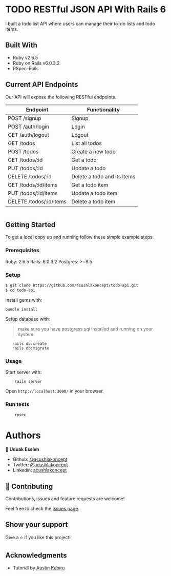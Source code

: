 # TODO RESTful JSON API With Rails 6

I built a todo list API where users can manage their to-do lists and todo items.

## Built With

- Ruby v2.6.5
- Ruby on Rails v6.0.3.2
- RSpec-Rails

## Current API Endpoints

Our API will expose the following RESTful endpoints.

| Endpoint                | Functionality                |
|-------------------------|------------------------------|
| POST /signup            | Signup                       |
| POST /auth/login        | Login                        |
| GET /auth/logout        | Logout                       |
| GET /todos              | List all todos               |
| POST /todos             | Create a new todo            |
| GET /todos/:id          | Get a todo                   |
| PUT /todos/:id          | Update a todo                |
| DELETE /todos/:id       | Delete a todo and its items  |
| GET /todos/:id/items    | Get a todo item              |
| PUT /todos/:id/items    | Update a todo item           |
| DELETE /todos/:id/items | Delete a todo item           |

|                         |                              |
|-------------------------|------------------------------|


## Getting Started

To get a local copy up and running follow these simple example steps.

### Prerequisites

Ruby: 2.6.5
Rails: 6.0.3.2
Postgres: >=9.5

### Setup

~~~bash
$ git clone https://github.com/acushlakoncept/todo-api.git
$ cd todo-api
~~~

Install gems with:

```
bundle install
```

Setup database with:

> make sure you have postgress sql installed and running on your system

```
   rails db:create
   rails db:migrate
```

### Usage

Start server with:

```
    rails server
```

Open `http://localhost:3000/` in your browser.

### Run tests

```
    rpsec 
```

# Authors

👤 **Uduak Essien**

- Github: [@acushlakoncept](https://github.com/acushlakoncept/)
- Twitter: [@acushlakoncept](https://twitter.com/acushlakoncept)
- Linkedin: [acushlakoncept](https://www.linkedin.com/in/acushlakoncept/)


## 🤝 Contributing

Contributions, issues and feature requests are welcome!

Feel free to check the [issues page](issues/).

## Show your support

Give a ⭐️ if you like this project!

## Acknowledgments

- Tutorial by [Austin Kabiru](https://www.digitalocean.com/community/tutorials/build-a-restful-json-api-with-rails-5-part-one)